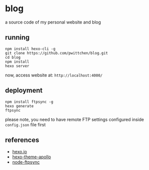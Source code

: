 blog
====
a source code of my personal website and blog

running
-------

```
npm install hexo-cli -g
git clone https://github.com/pwittchen/blog.git
cd blog
npm install
hexo server
```

now, access website at: `http://localhost:4000/`

deployment
----------

```
npm install ftpsync -g
hexo generate
ftpsync
```

please note, you need to have remote FTP settings configured inside `config.json` file first

references
----------
- [hexo.io](https://hexo.io/)
- [hexo-theme-apollo](https://github.com/pinggod/hexo-theme-apollo)
- [node-ftpsync](https://github.com/evanplaice/node-ftpsync)
